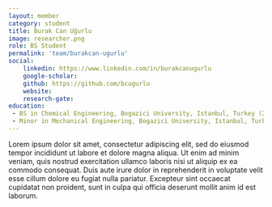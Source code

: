 ```yaml
---
layout: member
category: student
title: Burak Can Uğurlu
image: researcher.png
role: BS Student
permalink: 'team/burakcan-ugurlu'
social:
    linkedin: https://www.linkedin.com/in/burakcanugurlu
    google-scholar:
    github: https://github.com/bcugurlu
    website:
    research-gate:
education:
 - BS in Chemical Engineering, Bogazici University, Istanbul, Turkey (2025)
 - Minor in Mechanical Engineering, Bogazici University, Istanbul, Turkey (2025)
---
```


Lorem ipsum dolor sit amet, consectetur adipiscing elit, sed do eiusmod tempor incididunt ut labore et dolore magna aliqua. Ut enim ad minim veniam, quis nostrud exercitation ullamco laboris nisi ut aliquip ex ea commodo consequat. Duis aute irure dolor in reprehenderit in voluptate velit esse cillum dolore eu fugiat nulla pariatur. Excepteur sint occaecat cupidatat non proident, sunt in culpa qui officia deserunt mollit anim id est laborum.
